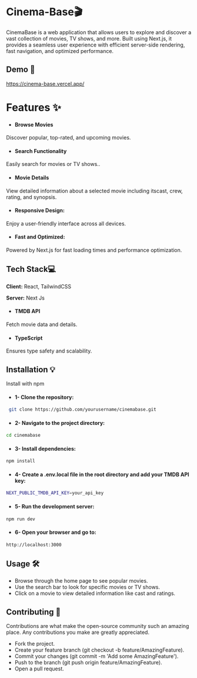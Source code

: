 
# Cinema-Base🎬

CinemaBase is a web application that allows users to explore and discover a vast collection of movies, TV shows, and more. Built using Next.js, it provides a seamless user experience with efficient server-side rendering, fast navigation, and optimized performance.


## Demo 🔗

https://cinema-base.vercel.app/


# Features ✨

- #### Browse Movies
Discover popular, top-rated, and upcoming movies.
- #### Search Functionality
 Easily search for movies or TV shows..
- #### Movie Details
View detailed information about a selected movie including   itscast, crew, rating, and synopsis.
- #### Responsive Design: 
Enjoy a user-friendly interface across all devices.
- #### Fast and Optimized:
 Powered by Next.js for fast loading times and performance optimization.



## Tech Stack💻

**Client:** React, TailwindCSS

**Server:** Next Js
- #### TMDB API
 Fetch movie data and details.
- #### TypeScript
 Ensures type safety and scalability.

## Installation 💡

Install  with npm

- #### 1- Clone the repository:
```bash
 git clone https://github.com/yourusername/cinemabase.git
```
- #### 2- Navigate to the project directory:
```bash
cd cinemabase
```
- #### 3- Install dependencies:
```bash
npm install
```
- #### 4- Create a .env.local file in the root directory and add your TMDB API key:
```bash
NEXT_PUBLIC_TMDB_API_KEY=your_api_key
```
- #### 5- Run the development server:
```bash
npm run dev
```
- #### 6- Open your browser and go to:
```bash
http://localhost:3000
```


## Usage 🛠️
- Browse through the home page to see popular movies.
- Use the search bar to look for specific movies or TV shows.
- Click on a movie to view detailed information like cast and ratings.
## Contributing 🤝
Contributions are what make the open-source community such an amazing place. Any contributions you make are greatly appreciated.

- Fork the project.
- Create your feature branch (git checkout -b feature/AmazingFeature).
- Commit your changes (git commit -m 'Add some AmazingFeature').
- Push to the branch (git push origin feature/AmazingFeature).
- Open a pull request.
